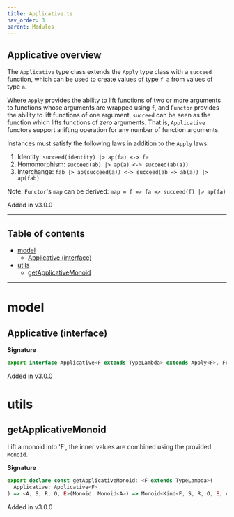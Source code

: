 ```yaml
---
title: Applicative.ts
nav_order: 3
parent: Modules
---
```


## Applicative overview

The `Applicative` type class extends the `Apply` type class with a `succeed` function, which can be used to create values
of type `f a` from values of type `a`.

Where `Apply` provides the ability to lift functions of two or more arguments to functions whose arguments are
wrapped using `f`, and `Functor` provides the ability to lift functions of one argument, `succeed` can be seen as the
function which lifts functions of _zero_ arguments. That is, `Applicative` functors support a lifting operation for
any number of function arguments.

Instances must satisfy the following laws in addition to the `Apply` laws:

1. Identity: `succeed(identity) |> ap(fa) <-> fa`
2. Homomorphism: `succeed(ab) |> ap(a) <-> succeed(ab(a))`
3. Interchange: `fab |> ap(succeed(a)) <-> succeed(ab => ab(a)) |> ap(fab)`

Note. `Functor`'s `map` can be derived: `map = f => fa => succeed(f) |> ap(fa)`

Added in v3.0.0

---

<h2 class="text-delta">Table of contents</h2>

- [model](#model)
  - [Applicative (interface)](#applicative-interface)
- [utils](#utils)
  - [getApplicativeMonoid](#getapplicativemonoid)

---

# model

## Applicative (interface)

**Signature**

```ts
export interface Applicative<F extends TypeLambda> extends Apply<F>, FromIdentity<F> {}
```

Added in v3.0.0

# utils

## getApplicativeMonoid

Lift a monoid into 'F', the inner values are combined using the provided `Monoid`.

**Signature**

```ts
export declare const getApplicativeMonoid: <F extends TypeLambda>(
  Applicative: Applicative<F>
) => <A, S, R, O, E>(Monoid: Monoid<A>) => Monoid<Kind<F, S, R, O, E, A>>
```

Added in v3.0.0
